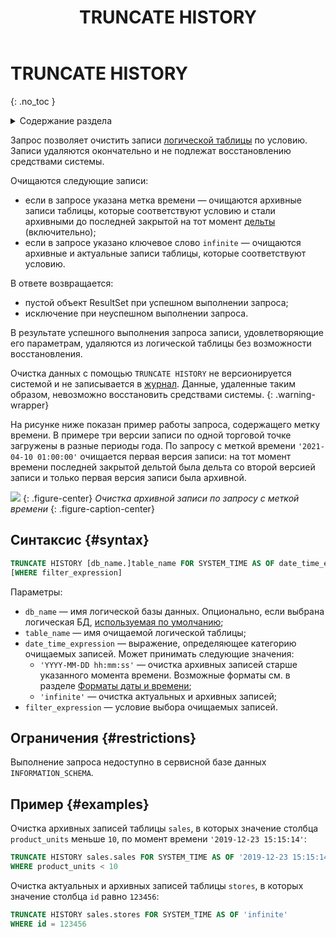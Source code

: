 ﻿---
layout: default
title: TRUNCATE HISTORY
nav_order: 41
parent: Запросы SQL+
grand_parent: Справочная информация
has_children: false
has_toc: false
---

# TRUNCATE HISTORY
{: .no_toc }

<details markdown="block">
  <summary>
    Содержание раздела
  </summary>
  {: .text-delta }
1. TOC
{:toc}
</details>

Запрос позволяет очистить записи [логической таблицы](../../../overview/main_concepts/logical_table/logical_table.md) 
по условию. 
Записи удаляются окончательно и не подлежат восстановлению средствами системы.

Очищаются следующие записи:
* если в запросе указана метка времени — очищаются архивные записи таблицы, которые соответствуют условию и 
  стали архивными до последней закрытой на тот момент [дельты](../../../overview/main_concepts/delta/delta.md) (включительно);
* если в запросе указано ключевое слово `infinite` — очищаются архивные и актуальные записи таблицы, которые соответствуют 
  условию.

В ответе возвращается:
*   пустой объект ResultSet при успешном выполнении запроса;
*   исключение при неуспешном выполнении запроса.

В результате успешного выполнения запроса записи, удовлетворяющие его параметрам, удаляются из логической 
таблицы без возможности восстановления.

Очистка данных с помощью `TRUNCATE HISTORY` не версионируется системой и не записывается в 
[журнал](../../../overview/main_concepts/changelog/changelog.md). Данные, удаленные таким образом, невозможно 
восстановить средствами системы.
{: .warning-wrapper}

На рисунке ниже показан пример работы запроса, содержащего метку времени. В примере три версии записи 
по одной торговой точке загружены в разные периоды года. По запросу с меткой времени
`'2021-04-10 01:00:00'` очищается первая версия записи: на тот момент времени последней 
закрытой дельтой была дельта со второй версией записи и только первая версия записи была архивной.

![](truncate_history.svg)
{: .figure-center}
*Очистка архивной записи по запросу с меткой времени*
{: .figure-caption-center}

## Синтаксис {#syntax}

```sql
TRUNCATE HISTORY [db_name.]table_name FOR SYSTEM_TIME AS OF date_time_expression
[WHERE filter_expression]
```

Параметры:
*   `db_name` — имя логической базы данных. Опционально, если выбрана логическая БД, 
    [используемая по умолчанию](../../../working_with_system/other_features/default_db_set-up/default_db_set-up.md);
*   `table_name` — имя очищаемой логической таблицы;
*   `date_time_expression` — выражение, определяющее категорию очищаемых записей. Может принимать 
    следующие значения:
    *   `'YYYY-MM-DD hh:mm:ss'` — очистка архивных записей старше указанного момента времени. Возможные форматы 
        см. в разделе [Форматы даты и времени](../../timestamp_formats/timestamp_formats.md);
    *   `'infinite'` — очистка актуальных и архивных записей;
*   `filter_expression` — условие выбора очищаемых записей.

## Ограничения {#restrictions}

Выполнение запроса недоступно в сервисной базе данных `INFORMATION_SCHEMA`.

## Пример {#examples}

Очистка архивных записей таблицы `sales`, в которых значение столбца `product_units` меньше `10`, 
по момент времени `'2019-12-23 15:15:14'`:
```sql
TRUNCATE HISTORY sales.sales FOR SYSTEM_TIME AS OF '2019-12-23 15:15:14'
WHERE product_units < 10
```
Очистка актуальных и архивных записей таблицы `stores`, в которых значение столбца 
`id` равно `123456`:
```sql
TRUNCATE HISTORY sales.stores FOR SYSTEM_TIME AS OF 'infinite'
WHERE id = 123456
```